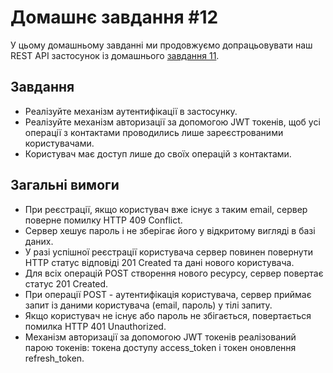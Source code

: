 # Домашнє завдання #12

У цьому домашньому завданні ми продовжуємо допрацьовувати наш REST API застосунок із домашнього [завдання 11](https://github.com/Goit-Home-Works/Py_WEB_11).

## Завдання

- Реалізуйте механізм аутентифікації в застосунку.
- Реалізуйте механізм авторизації за допомогою JWT токенів, щоб усі операції з контактами проводились лише зареєстрованими користувачами.
- Користувач має доступ лише до своїх операцій з контактами.

## Загальні вимоги

- При реєстрації, якщо користувач вже існує з таким email, сервер поверне помилку HTTP 409 Conflict.
- Сервер хешує пароль і не зберігає його у відкритому вигляді в базі даних.
- У разі успішної реєстрації користувача сервер повинен повернути HTTP статус відповіді 201 Created та дані нового користувача.
- Для всіх операцій POST створення нового ресурсу, сервер повертає статус 201 Created.
- При операції POST - аутентифікація користувача, сервер приймає запит із даними користувача (email, пароль) у тілі запиту.
- Якщо користувач не існує або пароль не збігається, повертається помилка HTTP 401 Unauthorized.
- Механізм авторизації за допомогою JWT токенів реалізований парою токенів: токена доступу access_token і токен оновлення refresh_token.
